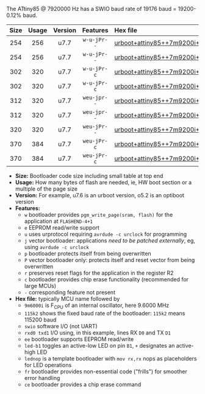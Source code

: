 The ATtiny85 @ 7920000 Hz has a SWIO baud rate of 19176 baud = 19200-0.12% baud.

|Size|Usage|Version|Features|Hex file|
|:-:|:-:|:-:|:-:|:--|
|254|256|u7.7|`w-u-jPr--`|[urboot+attiny85++7m9200i+++19k2_swio_rxb4_txb3_led+b1.hex](https://raw.githubusercontent.com/stefanrueger/urboot.hex/main/mcus/attiny85/internal_oscillator/fint++7m9200_Hz/br+++19k2_bps/urboot+attiny85++7m9200i+++19k2_swio_rxb4_txb3_led+b1.hex)|
|254|256|u7.7|`w-u-jPr--`|[urboot+attiny85++7m9200i+++19k2_swio_rxb4_txb3_lednop.hex](https://raw.githubusercontent.com/stefanrueger/urboot.hex/main/mcus/attiny85/internal_oscillator/fint++7m9200_Hz/br+++19k2_bps/urboot+attiny85++7m9200i+++19k2_swio_rxb4_txb3_lednop.hex)|
|302|320|u7.7|`w-u-jPr-c`|[urboot+attiny85++7m9200i+++19k2_swio_rxb4_txb3_led+b1_fr_ce.hex](https://raw.githubusercontent.com/stefanrueger/urboot.hex/main/mcus/attiny85/internal_oscillator/fint++7m9200_Hz/br+++19k2_bps/urboot+attiny85++7m9200i+++19k2_swio_rxb4_txb3_led+b1_fr_ce.hex)|
|302|320|u7.7|`w-u-jPr-c`|[urboot+attiny85++7m9200i+++19k2_swio_rxb4_txb3_lednop_fr_ce.hex](https://raw.githubusercontent.com/stefanrueger/urboot.hex/main/mcus/attiny85/internal_oscillator/fint++7m9200_Hz/br+++19k2_bps/urboot+attiny85++7m9200i+++19k2_swio_rxb4_txb3_lednop_fr_ce.hex)|
|312|320|u7.7|`weu-jpr--`|[urboot+attiny85++7m9200i+++19k2_swio_rxb4_txb3_ee_led+b1.hex](https://raw.githubusercontent.com/stefanrueger/urboot.hex/main/mcus/attiny85/internal_oscillator/fint++7m9200_Hz/br+++19k2_bps/urboot+attiny85++7m9200i+++19k2_swio_rxb4_txb3_ee_led+b1.hex)|
|312|320|u7.7|`weu-jpr--`|[urboot+attiny85++7m9200i+++19k2_swio_rxb4_txb3_ee_lednop.hex](https://raw.githubusercontent.com/stefanrueger/urboot.hex/main/mcus/attiny85/internal_oscillator/fint++7m9200_Hz/br+++19k2_bps/urboot+attiny85++7m9200i+++19k2_swio_rxb4_txb3_ee_lednop.hex)|
|320|320|u7.7|`weu-jPr--`|[urboot+attiny85++7m9200i+++19k2_swio_rxb4_txb3_ee.hex](https://raw.githubusercontent.com/stefanrueger/urboot.hex/main/mcus/attiny85/internal_oscillator/fint++7m9200_Hz/br+++19k2_bps/urboot+attiny85++7m9200i+++19k2_swio_rxb4_txb3_ee.hex)|
|370|384|u7.7|`weu-jPr-c`|[urboot+attiny85++7m9200i+++19k2_swio_rxb4_txb3_ee_led+b1_fr_ce.hex](https://raw.githubusercontent.com/stefanrueger/urboot.hex/main/mcus/attiny85/internal_oscillator/fint++7m9200_Hz/br+++19k2_bps/urboot+attiny85++7m9200i+++19k2_swio_rxb4_txb3_ee_led+b1_fr_ce.hex)|
|370|384|u7.7|`weu-jPr-c`|[urboot+attiny85++7m9200i+++19k2_swio_rxb4_txb3_ee_lednop_fr_ce.hex](https://raw.githubusercontent.com/stefanrueger/urboot.hex/main/mcus/attiny85/internal_oscillator/fint++7m9200_Hz/br+++19k2_bps/urboot+attiny85++7m9200i+++19k2_swio_rxb4_txb3_ee_lednop_fr_ce.hex)|

- **Size:** Bootloader code size including small table at top end
- **Usage:** How many bytes of flash are needed, ie, HW boot section or a multiple of the page size
- **Version:** For example, u7.6 is an urboot version, o5.2 is an optiboot version
- **Features:**
  + `w` bootloader provides `pgm_write_page(sram, flash)` for the application at `FLASHEND-4+1`
  + `e` EEPROM read/write support
  + `u` uses urprotocol requiring `avrdude -c urclock` for programming
  + `j` vector bootloader: applications *need to be patched externally*, eg, using `avrdude -c urclock`
  + `p` bootloader protects itself from being overwritten
  + `P` vector bootloader only: protects itself and reset vector from being overwritten
  + `r` preserves reset flags for the application in the register R2
  + `c` bootloader provides chip erase functionality (recommended for large MCUs)
  + `-` corresponding feature not present
- **Hex file:** typically MCU name followed by
  + `9m6000i` is F<sub>CPU</sub> of an internal oscillator, here 9.6000 MHz
  + `115k2` shows the fixed baud rate of the bootloader: `115k2` means 115200 baud
  + `swio` software I/O (not UART)
  + `rxd0 txd1` I/O using, in this example, lines RX `D0` and TX `D1`
  + `ee` bootloader supports EEPROM read/write
  + `led-b1` toggles an active-low LED on pin `B1`, `+` designates an active-high LED
  + `lednop` is a template bootloader with `mov rx,rx` nops as placeholders for LED operations
  + `fr` bootloader provides non-essential code ("frills") for smoother error handling
  + `ce` bootloader provides a chip erase command
